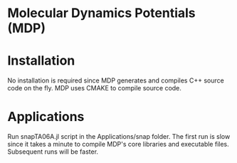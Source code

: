 # Molecular Dynamics Potentials (MDP)

# Installation

No installation is required since MDP generates and compiles C++ source code on the fly. MDP uses CMAKE to compile source code.

# Applications

Run snapTA06A.jl script in the Applications/snap folder. The first run is slow since it takes a minute to compile MDP's core libraries and executable files. Subsequent runs will be faster.
